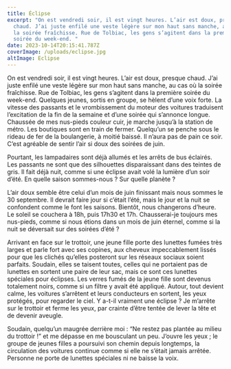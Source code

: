 ```yaml
---
title: Éclipse
excerpt: "On est vendredi soir, il est vingt heures. L’air est doux, presque
  chaud. J’ai juste enfilé une veste légère sur mon haut sans manche, au cas où
  la soirée fraîchisse. Rue de Tolbiac, les gens s’agitent dans la première
  soirée du week-end. "
date: 2023-10-14T20:15:41.787Z
coverImage: /uploads/eclipse.jpg
altImage: Eclipse
---
```

On est vendredi soir, il est vingt heures. L’air est doux, presque chaud. J’ai juste enfilé une veste légère sur mon haut sans manche, au cas où la soirée fraîchisse. Rue de Tolbiac, les gens s’agitent dans la première soirée du week-end. Quelques jeunes, sortis en groupe, se hèlent d’une voix forte. La vitesse des passants et le vrombissement du moteur des voitures traduisent l’excitation de la fin de la semaine et d’une soirée qui s’annonce longue. Chaussée de mes nus-pieds couleur cuir, je marche jusqu’à la station de métro. Les boutiques sont en train de fermer. Quelqu’un se penche sous le rideau de fer de la boulangerie, à moitié baissé. Il n’aura pas de pain ce soir. C’est agréable de sentir l’air si doux des soirées de juin.



Pourtant, les lampadaires sont déjà allumés et les arrêts de bus éclairés. Les passants ne sont que des silhouettes disparaissant dans des teintes de gris. Il fait déjà nuit, comme si une éclipse avait volé la lumière d’un soir d’été. En quelle saison sommes-nous ? Sur quelle planète ?



L’air doux semble être celui d’un mois de juin finissant mais nous sommes le 30 septembre. Il devrait faire jour si c’était l’été, mais le jour et la nuit se confondent comme le font les saisons. Bientôt, nous changerons d’heure. Le soleil se couchera à 18h, puis 17h30 et 17h. Chausserai-je toujours mes nus-pieds, comme si nous étions dans un mois de juin éternel, comme si la nuit se déversait sur des soirées d’été ?



Arrivant en face sur le trottoir, une jeune fille porte des lunettes fumées très larges et parle fort avec ses copines, aux cheveux impeccablement lissés pour que les clichés qu’elles posteront sur les réseaux sociaux soient parfaits. Soudain, elles se taisent toutes, celles qui ne portaient pas de lunettes en sortent une paire de leur sac, mais ce sont ces lunettes spéciales pour éclipses. Les verres fumés de la jeune fille sont devenus totalement noirs, comme si un filtre y avait été appliqué. Autour, tout devient calme, les voitures s’arrêtent et leurs conducteurs en sortent, les yeux protégés, pour regarder le ciel. Y a-t-il vraiment une éclipse ? Je m’arrête sur le trottoir et ferme les yeux, par crainte d’être tentée de lever la tête et de devenir aveugle.



Soudain, quelqu’un maugrée derrière moi : “Ne restez pas plantée au milieu du trottoir !” et me dépasse en me bousculant un peu. J’ouvre les yeux ; le groupe de jeunes filles a poursuivi son chemin depuis longtemps, la circulation des voitures continue comme si elle ne s’était jamais arrêtée. Personne ne porte de lunettes spéciales ni ne baisse la voix.


